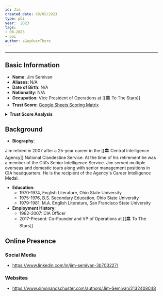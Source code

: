 ```yaml
---
id: Jim
created_date: 08/05/2023
type: poi
year:  2023
tags:
- 08-2023
- poi
author: aGuyOverThere
---
```


----

## Basic Information

- **Name**: Jim Semivan
- **Aliases**: N/A
- **Date of Birth**: N/A
- **Nationality**: N/A
- **Occupation**: Vice President of Operations at [[🏛️ To The Stars]]
- **Trust Score:** [Google Sheets Scoring Matrix](https://docs.google.com/spreadsheets/d/1CUarxE7P1cPwgWXwJzzeWnZGm1c6Wp2Ttazdt3VPM_s/edit?usp=sharing)

<details>
<summary><b>Trust Score Analysis</b></summary>
<IMG src="https://publish-01.obsidian.md/access/1c31a6f93f82a49b0a9eb31193d6cdec/_images/" alt="Trust Score"/>
</details>

## Background

- **Biography**: 

Jim retired in 2007 after a 25-year career in the [[🏛️ Central Intelligence Agency]] National Clandestine Service. At the time of his retirement he was a member of the CIA’s Senior Intelligence Service. Jim served multiple overseas and domestic tours along with senior management positions in CIA headquarters. He is the recipient of the Agency's Career Intelligence Medal.

- **Education**: 
	- 1970-1974, English Literature, Ohio State University
	- 1975-1976, B.S. Secondary Education, Ohio State University
	- 1979-1981, M.A. English Literature, San Francisco State University
- **Employment History**: 
	- 1982-2007: CIA Officer
	- 2017-Present: Co-Founder and VP of Operations at [[🏛️ To The Stars]]

## Online Presence

### Social Media

- https://www.linkedin.com/in/jim-semivan-3b703227/

### Websites

- https://www.simonandschuster.com/authors/Jim-Semivan/2132408048


